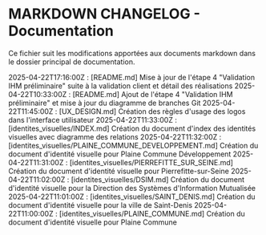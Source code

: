 # MARKDOWN CHANGELOG - Documentation

Ce fichier suit les modifications apportées aux documents markdown dans le dossier principal de documentation.

2025-04-22T17:16:00Z : [README.md] Mise à jour de l'étape 4 "Validation IHM préliminaire" suite à la validation client et détail des réalisations
2025-04-22T10:33:00Z : [README.md] Ajout de l'étape 4 "Validation IHM préliminaire" et mise à jour du diagramme de branches Git
2025-04-22T11:45:00Z : [UX_DESIGN.md] Création des règles d'usage des logos dans l'interface utilisateur
2025-04-22T11:33:00Z : [identites_visuelles/INDEX.md] Création du document d'index des identités visuelles avec diagramme des relations
2025-04-22T11:32:00Z : [identites_visuelles/PLAINE_COMMUNE_DEVELOPPEMENT.md] Création du document d'identité visuelle pour Plaine Commune Développement
2025-04-22T11:31:00Z : [identites_visuelles/PIERREFITTE_SUR_SEINE.md] Création du document d'identité visuelle pour Pierrefitte-sur-Seine
2025-04-22T11:02:00Z : [identites_visuelles/DSIM.md] Création du document d'identité visuelle pour la Direction des Systèmes d'Information Mutualisée
2025-04-22T11:01:00Z : [identites_visuelles/SAINT_DENIS.md] Création du document d'identité visuelle pour la ville de Saint-Denis
2025-04-22T11:00:00Z : [identites_visuelles/PLAINE_COMMUNE.md] Création du document d'identité visuelle pour Plaine Commune
